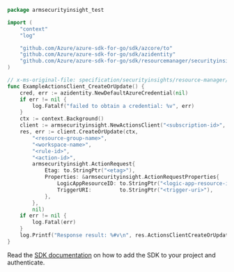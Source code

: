 ```go
package armsecurityinsight_test

import (
	"context"
	"log"

	"github.com/Azure/azure-sdk-for-go/sdk/azcore/to"
	"github.com/Azure/azure-sdk-for-go/sdk/azidentity"
	"github.com/Azure/azure-sdk-for-go/sdk/resourcemanager/securityinsight/armsecurityinsight"
)

// x-ms-original-file: specification/securityinsights/resource-manager/Microsoft.SecurityInsights/preview/2021-09-01-preview/examples/actions/CreateActionOfAlertRule.json
func ExampleActionsClient_CreateOrUpdate() {
	cred, err := azidentity.NewDefaultAzureCredential(nil)
	if err != nil {
		log.Fatalf("failed to obtain a credential: %v", err)
	}
	ctx := context.Background()
	client := armsecurityinsight.NewActionsClient("<subscription-id>", cred, nil)
	res, err := client.CreateOrUpdate(ctx,
		"<resource-group-name>",
		"<workspace-name>",
		"<rule-id>",
		"<action-id>",
		armsecurityinsight.ActionRequest{
			Etag: to.StringPtr("<etag>"),
			Properties: &armsecurityinsight.ActionRequestProperties{
				LogicAppResourceID: to.StringPtr("<logic-app-resource-id>"),
				TriggerURI:         to.StringPtr("<trigger-uri>"),
			},
		},
		nil)
	if err != nil {
		log.Fatal(err)
	}
	log.Printf("Response result: %#v\n", res.ActionsClientCreateOrUpdateResult)
}
```

Read the [SDK documentation](https://github.com/Azure/azure-sdk-for-go/blob/sdk%2Fresourcemanager%2Fsecurityinsight%2Farmsecurityinsight%2Fv0.2.1/sdk/resourcemanager/securityinsight/armsecurityinsight/README.md) on how to add the SDK to your project and authenticate.
